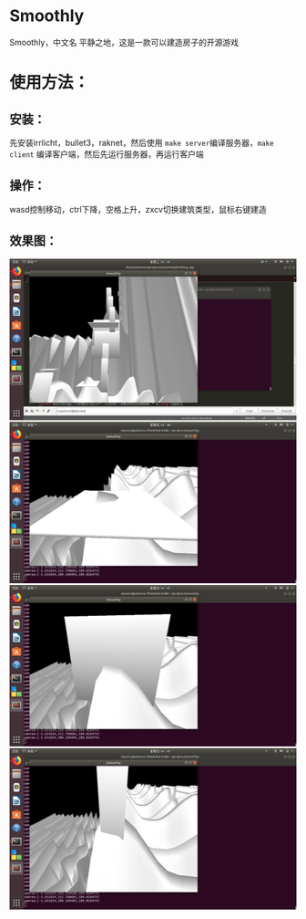 # Smoothly  
Smoothly，中文名 平静之地，这是一款可以建造房子的开源游戏  
# 使用方法：  
## 安装：  
先安装irrlicht，bullet3，raknet，然后使用 `make server`编译服务器，`make client` 编译客户端，然后先运行服务器，再运行客户端  
## 操作：  
wasd控制移动，ctrl下降，空格上升，zxcv切换建筑类型，鼠标右键建造  
## 效果图：  
![img](./screenshot/2019-03-05-15-41-39.png)  
![img](./screenshot/2019-03-03-14-46-54.png)  
![img](./screenshot/2019-03-03-14-47-02.png)  
![img](./screenshot/2019-03-03-14-47-14.png)  